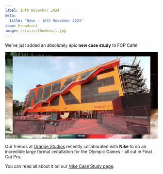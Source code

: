```yaml
---
label: 16th November 2024
meta:
  title: "News - 16th November 2024"
icon: broadcast
image: /static/thumbnail.jpg
---
```


We've just added an absolutely epic **new case study** to FCP Cafe!

![](/static/nike-case-study-021.jpeg)

Our friends at [Orange Studios](https://www.orangestudios.cologne) recently collaborated with **Nike** to do an incredible large format installation for the Olympic Games - all cut in Final Cut Pro.

You can read all about it on our [Nike Case Study page](/case-studies/nike/).
